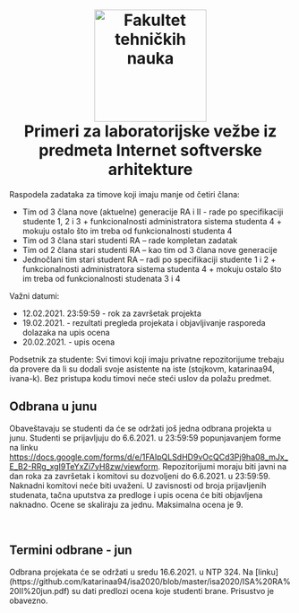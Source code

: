 <h1 align="center">
  <a name="logo" href="http://ftn.uns.ac.rs/691618389/fakultet-tehnickih-nauka"><img src="https://i.imgur.com/eBaobcQ.jpg" alt="Fakultet tehničkih nauka" width="200"></a>
  <br>
  Primeri za laboratorijske vežbe iz predmeta Internet softverske arhitekture
</h1>

Raspodela zadataka za timove koji imaju manje od četiri člana:
<ul>
<li>Tim od 3 člana nove (aktuelne) generacije RA i II - rade po specifikaciji studente 1, 2 i 3 + funkcionalnosti administratora sistema studenta 4 + mokuju ostalo što im treba od funkcionalnosti studenta 4</li>
  <li>Tim od 3 člana stari studenti RA – rade kompletan zadatak</li>
  <li>Tim od 2 člana stari studenti RA – kao tim od 3 člana nove generacije</li>
<li>Jednočlani tim stari student RA – radi po specifikaciji studente 1 i 2 + funkcionalnosti administratora sistema studenta 4 + mokuju ostalo što im treba od funkcionalnosti studenata 3 i 4</li>
 </ul>
 
 Važni datumi:
 <ul>
 	<li>12.02.2021. 23:59:59 - rok za završetak projekta</li>
	<li>19.02.2021. - rezultati pregleda projekata i objavljivanje rasporeda dolazaka na upis ocena</li>
	<li>20.02.2021. - upis ocena</li>
 </ul>

Podsetnik za studente:
Svi timovi koji imaju privatne repozitorijume trebaju da provere da li su dodali svoje asistente na iste (stojkovm, katarinaa94, ivana-k). Bez pristupa kodu timovi neće steći uslov da polažu predmet.

<h2> Odbrana u junu </h2>

Obaveštavaju se studenti da će se održati još jedna odbrana projekta u junu.
Studenti se prijavljuju do 6.6.2021. u 23:59:59 popunjavanjem forme na linku https://docs.google.com/forms/d/e/1FAIpQLSdHD9vOcQCd3Pj9ha08_mJx_E_B2-RRg_xgI9TeYxZi7yH8zw/viewform.
Repozitorijumi moraju biti javni na dan roka za završetak i komitovi su dozvoljeni do 6.6.2021. u 23:59:59. Naknadni komitovi neće biti uvaženi.
U zavisnosti od broja prijavljenih studenata, tačna uputstva za predloge i upis ocena će biti objavljena naknadno.
Ocene se skaliraju za jednu. Maksimalna ocena je 9.


<br>
<h2>Termini odbrane - jun </h2>
Odbrana projekata će se održati u sredu 16.6.2021. u NTP 324.
Na [linku](https://github.com/katarinaa94/isa2020/blob/master/isa2020/ISA%20RA%20II%20jun.pdf) su dati predlozi ocena koje studenti brane. Prisustvo je obavezno.



